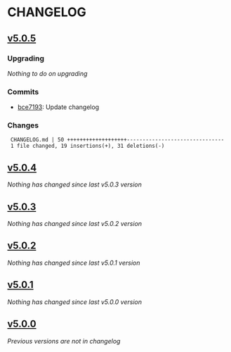 # CHANGELOG

## [v5.0.5](https://github.com/softspring/user-bundle/releases/tag/v5.0.5)

### Upgrading

*Nothing to do on upgrading*

### Commits

- [bce7193](https://github.com/softspring/user-bundle/commit/bce719377025334a9ac79c9ec972b8dca43f5497): Update changelog

### Changes

```
 CHANGELOG.md | 50 +++++++++++++++++++-------------------------------
 1 file changed, 19 insertions(+), 31 deletions(-)
```

## [v5.0.4](https://github.com/softspring/user-bundle/releases/tag/v5.0.4)

*Nothing has changed since last v5.0.3 version*

## [v5.0.3](https://github.com/softspring/user-bundle/releases/tag/v5.0.3)

*Nothing has changed since last v5.0.2 version*

## [v5.0.2](https://github.com/softspring/user-bundle/releases/tag/v5.0.2)

*Nothing has changed since last v5.0.1 version*

## [v5.0.1](https://github.com/softspring/user-bundle/releases/tag/v5.0.1)

*Nothing has changed since last v5.0.0 version*

## [v5.0.0](https://github.com/softspring/user-bundle/releases/tag/v5.0.0)

*Previous versions are not in changelog*
